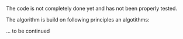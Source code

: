 The code is not completely done yet and has not been properly tested.

The algorithm is build on following principles an algotithms:

... to be continued


